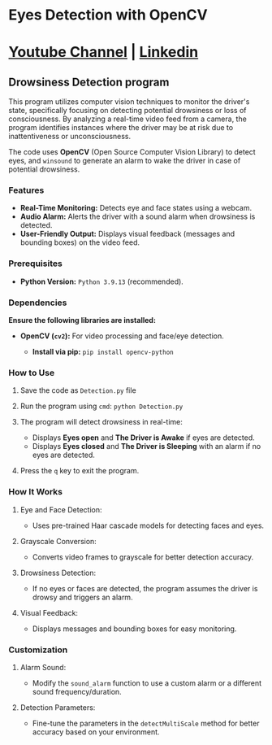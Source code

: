 # Eyes Detection with OpenCV
# [Youtube Channel](https://www.youtube.com/channel/UCrT5u-1_J1ogG4l0TKhj21g) | [Linkedin](https://www.linkedin.com/in/noureddin-sameer-45760a236/)
## Drowsiness Detection program

This program utilizes computer vision techniques to monitor the driver's state, specifically focusing on detecting potential drowsiness or loss of consciousness. By analyzing a real-time video feed from a camera, the program identifies instances where the driver may be at risk due to inattentiveness or unconsciousness.

The code uses **OpenCV** (Open Source Computer Vision Library) to detect eyes, and `winsound` to generate an alarm to wake the driver in case of potential drowsiness.

### Features
* **Real-Time Monitoring:** Detects eye and face states using a webcam.
* **Audio Alarm:** Alerts the driver with a sound alarm when drowsiness is detected.
* **User-Friendly Output:** Displays visual feedback (messages and bounding boxes) on the video feed.

### Prerequisites
* **Python Version:** `Python 3.9.13` (recommended).

### Dependencies
**Ensure the following libraries are installed:**
- **OpenCV (`cv2`):** For video processing and face/eye detection.

  - **Install via pip:** ```pip install opencv-python```


### How to Use
1. Save the code as `Detection.py` file

2. Run the program using `cmd`: `python Detection.py`

3. The program will detect drowsiness in real-time:
   - Displays **Eyes open** and **The Driver is Awake** if eyes are detected.
   - Displays **Eyes closed** and **The Driver is Sleeping** with an alarm if no eyes are detected.

4. Press the `q` key to exit the program.

### How It Works
1. Eye and Face Detection:
   - Uses pre-trained Haar cascade models for detecting faces and eyes.
     
2. Grayscale Conversion:
   - Converts video frames to grayscale for better detection accuracy.

3. Drowsiness Detection:
   - If no eyes or faces are detected, the program assumes the driver is drowsy and triggers an alarm.

4. Visual Feedback:
   - Displays messages and bounding boxes for easy monitoring.

### Customization
1. Alarm Sound:
   - Modify the `sound_alarm` function to use a custom alarm or a different sound frequency/duration.

2. Detection Parameters:
   - Fine-tune the parameters in the `detectMultiScale` method for better accuracy based on your environment.

